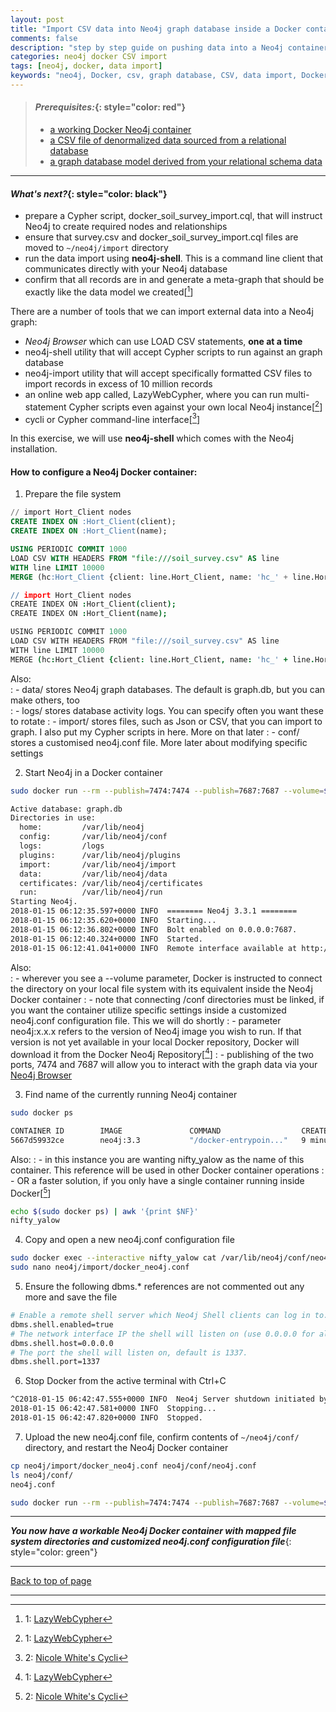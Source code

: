 ```yaml
---
layout: post
title: "Import CSV data into Neo4j graph database inside a Docker container"
comments: false
description: "step by step guide on pushing data into a Neo4j container in Docker"
categories: neo4j docker CSV import
tags: [neo4j, docker, data import]
keywords: "neo4j, Docker, csv, graph database, CSV, data import, Docker container, denormalized"
---
```


> #### *Prerequisites:*{: style="color: red"}
> - [a working Docker Neo4j container](/2018/Docker-Neo4j-container-setup/)
> - [a CSV file of denormalized data sourced from a relational database](/2018/Extract-CSV-data-from-MySQL/) 
> - [a graph database model derived from your relational schema data](/2018/Convert-relational-schema-to-graph-database-model/) 

---

#### *What's next?*{: style="color: black"}
- prepare a Cypher script, docker_soil_survey_import.cql, that will instruct Neo4j to create required nodes and relationships
- ensure that survey.csv and docker_soil_survey_import.cql files are moved to `~/neo4j/import` directory
- run the data import using **neo4j-shell**. This is a command line client that communicates directly with your Neo4j database
- confirm that all records are in and generate a meta-graph that should be exactly like the data model we created[[^1]]

There are a number of tools that we can import external data into a Neo4j graph:
- _Neo4j Browser_ which can use LOAD CSV statements, **one at a time**
- neo4j-shell utility that will accept Cypher scripts to run against an graph database
- neo4j-import utility that will accept specifically formatted CSV files to import records in excess of 10 million records
- an online web app called, LazyWebCypher, where you can run multi-statement Cypher scripts even against your own local Neo4j instance[[^1]]
- cycli or Cypher command-line interface[[^2]]

In this exercise, we will use **neo4j-shell** which comes with the Neo4j installation.


#### How to configure a Neo4j Docker container:

1. Prepare the file system
```sql
// import Hort_Client nodes
CREATE INDEX ON :Hort_Client(client);
CREATE INDEX ON :Hort_Client(name);

USING PERIODIC COMMIT 1000
LOAD CSV WITH HEADERS FROM "file:///soil_survey.csv" AS line
WITH line LIMIT 10000
MERGE (hc:Hort_Client {client: line.Hort_Client, name: 'hc_' + line.Hort_Client});
```
```coffee
// import Hort_Client nodes
CREATE INDEX ON :Hort_Client(client);
CREATE INDEX ON :Hort_Client(name);

USING PERIODIC COMMIT 1000
LOAD CSV WITH HEADERS FROM "file:///soil_survey.csv" AS line
WITH line LIMIT 10000
MERGE (hc:Hort_Client {client: line.Hort_Client, name: 'hc_' + line.Hort_Client});
```
Also:  
  : - data/ stores Neo4j graph databases. The default is graph.db, but you can make others, too  
  : - logs/ stores database activity logs. You can specify  often you want these to rotate
  : - import/ stores files, such as Json or CSV, that you can import to graph. I also put my Cypher scripts in here. More on that later
  : - conf/ stores a customised neo4j.conf file. More later about modifying specific settings

2. Start Neo4j in a Docker container
```bash
sudo docker run --rm --publish=7474:7474 --publish=7687:7687 --volume=$HOME/neo4j/data:/data --volume=$HOME/neo4j/logs:/logs --volume=$HOME/neo4j/import:/var/lib/neo4j/import --volume=$HOME/neo4j/conf:/var/lib/neo4j/conf neo4j:3.3
```
```bash
Active database: graph.db
Directories in use:
  home:         /var/lib/neo4j
  config:       /var/lib/neo4j/conf
  logs:         /logs
  plugins:      /var/lib/neo4j/plugins
  import:       /var/lib/neo4j/import
  data:         /var/lib/neo4j/data
  certificates: /var/lib/neo4j/certificates
  run:          /var/lib/neo4j/run
Starting Neo4j.
2018-01-15 06:12:35.597+0000 INFO  ======== Neo4j 3.3.1 ========
2018-01-15 06:12:35.620+0000 INFO  Starting...
2018-01-15 06:12:36.802+0000 INFO  Bolt enabled on 0.0.0.0:7687.
2018-01-15 06:12:40.324+0000 INFO  Started.
2018-01-15 06:12:41.041+0000 INFO  Remote interface available at http://localhost:7474/
```
Also:  
  : - wherever you see a --volume parameter, Docker is instructed to connect the directory on your local file system with its equivalent inside the Neo4j Docker container
  : - note that connecting /conf directories must be linked, if you want the container utilize specific settings inside a customized neo4j.conf configuration file. This we will do shortly
  : - parameter neo4j:x.x.x refers to the version of Neo4j image you wish to run. If that version is not yet available in your local Docker repository, Docker will download it from the Docker Neo4j Repository[[^1]] 
  : - publishing of the two ports, 7474 and 7687 will allow you to interact with the graph data via your [Neo4j Browser](http://localhost:7474)

3. Find name of the currently running Neo4j container
```bash
sudo docker ps
```
```bash
CONTAINER ID        IMAGE               COMMAND                  CREATED             STATUS              PORTS                                                      NAMES
5667d59932ce        neo4j:3.3           "/docker-entrypoin..."   9 minutes ago       Up 9 minutes        0.0.0.0:7474->7474/tcp, 7473/tcp, 0.0.0.0:7687->7687/tcp   nifty_yalow
```
Also:
  : - in this instance you are wanting nifty_yalow as the name of this container. This reference will be used in other Docker container operations
  : - OR a faster solution, if you only have a single container running inside Docker[[^2]]
  ```bash
  echo $(sudo docker ps) | awk '{print $NF}'
  nifty_yalow
  ```
  
4. Copy and open a new neo4j.conf configuration file
```bash
sudo docker exec --interactive nifty_yalow cat /var/lib/neo4j/conf/neo4j.conf > neo4j/import/docker_neo4j.conf
sudo nano neo4j/import/docker_neo4j.conf
```

5. Ensure the following dbms.\* references are not commented out any more and save the file
```bash
# Enable a remote shell server which Neo4j Shell clients can log in to.
dbms.shell.enabled=true
# The network interface IP the shell will listen on (use 0.0.0.0 for all interfaces).
dbms.shell.host=0.0.0.0
# The port the shell will listen on, default is 1337.
dbms.shell.port=1337
```
6. Stop Docker from the active terminal with Ctrl+C
```bash
^C2018-01-15 06:42:47.555+0000 INFO  Neo4j Server shutdown initiated by request
2018-01-15 06:42:47.581+0000 INFO  Stopping...
2018-01-15 06:42:47.820+0000 INFO  Stopped.
```
7. Upload the new neo4j.conf file, confirm contents of `~/neo4j/conf/` directory, and restart the Neo4j Docker container 
```bash
cp neo4j/import/docker_neo4j.conf neo4j/conf/neo4j.conf
ls neo4j/conf/
neo4j.conf
```
```bash
sudo docker run --rm --publish=7474:7474 --publish=7687:7687 --volume=$HOME/neo4j/data:/data --volume=$HOME/neo4j/logs:/logs --volume=$HOME/neo4j/import:/var/lib/neo4j/import --volume=$HOME/neo4j/conf:/var/lib/neo4j/conf neo4j:3.3
```

---
***You now have a workable Neo4j Docker container with mapped file system directories and customized neo4j.conf configuration file***{: style="color: green"}

---
[Back to top of page](#)

---
[^1]: 1: [LazyWebCypher](http://www.lyonwj.com/LazyWebCypher/)
[^2]: 2: [Nicole White's Cycli](https://github.com/nicolewhite/cycli)

